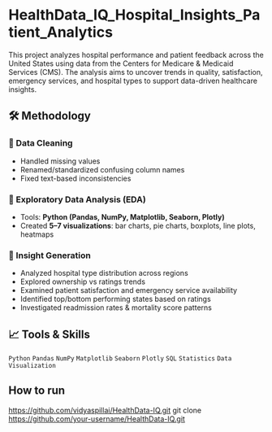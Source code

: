 # HealthData_IQ_Hospital_Insights_Patient_Analytics
This project analyzes hospital performance and patient feedback across the United States using data from the Centers for Medicare &amp; Medicaid Services (CMS). The analysis aims to uncover trends in quality, satisfaction, emergency services, and hospital types to support data-driven healthcare insights.

## 🛠️ Methodology
### 🔹 Data Cleaning
- Handled missing values  
- Renamed/standardized confusing column names  
- Fixed text-based inconsistencies  

### 🔹 Exploratory Data Analysis (EDA)
- Tools: **Python (Pandas, NumPy, Matplotlib, Seaborn, Plotly)**  
- Created **5–7 visualizations**: bar charts, pie charts, boxplots, line plots, heatmaps  

### 🔹 Insight Generation
- Analyzed hospital type distribution across regions  
- Explored ownership vs ratings trends  
- Examined patient satisfaction and emergency service availability  
- Identified top/bottom performing states based on ratings  
- Investigated readmission rates & mortality score patterns

## 📈 Tools & Skills
`Python` `Pandas` `NumPy` `Matplotlib` `Seaborn` `Plotly` `SQL` `Statistics` `Data Visualization`

## How to run
https://github.com/vidyaspillai/HealthData-IQ.git
git clone https://github.com/your-username/HealthData-IQ.git


